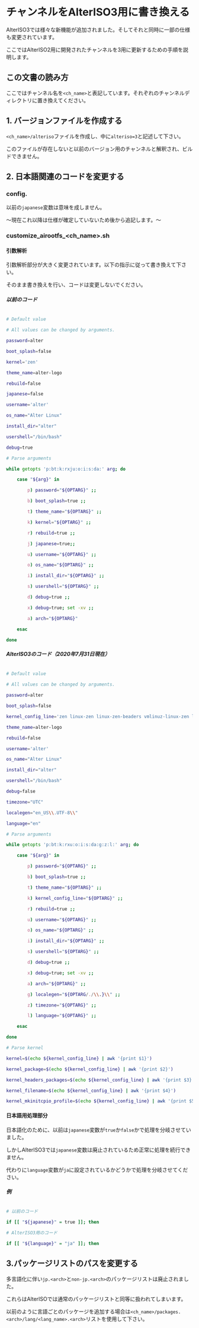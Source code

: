 # チャンネルをAlterISO3用に書き換える

AlterISO3では様々な新機能が追加されました。そしてそれと同時に一部の仕様も変更されています。  

ここではAlterISO2用に開発されたチャンネルを3用に更新するための手順を説明します。  

## この文書の読み方

ここではチャンネル名を`<ch_name>`と表記しています。それぞれのチャンネルディレクトリに置き換えてください。  

## 1. バージョンファイルを作成する

`<ch_name>/alteriso`ファイルを作成し、中に`alteriso=3`と記述して下さい。  

このファイルが存在しないと以前のバージョン用のチャンネルと解釈され、ビルドできません。  

## 2. 日本語関連のコードを変更する

### config.<arch>

以前の`japanese`変数は意味を成しません。  

〜現在これ以降は仕様が確定していないため後から追記します。〜  

### customize_airootfs_<ch_name>.sh

#### 引数解析

引数解析部分が大きく変更されています。以下の指示に従って書き換えて下さい。  

そのまま書き換えを行い、コードは変更しないでください。  

##### 以前のコード

```bash

# Default value

# All values can be changed by arguments.

password=alter

boot_splash=false

kernel='zen'

theme_name=alter-logo

rebuild=false

japanese=false

username='alter'

os_name="Alter Linux"

install_dir="alter"

usershell="/bin/bash"

debug=true

# Parse arguments

while getopts 'p:bt:k:rxju:o:i:s:da:' arg; do

    case "${arg}" in

        p) password="${OPTARG}" ;;

        b) boot_splash=true ;;

        t) theme_name="${OPTARG}" ;;

        k) kernel="${OPTARG}" ;;

        r) rebuild=true ;;

        j) japanese=true;;

        u) username="${OPTARG}" ;;

        o) os_name="${OPTARG}" ;;

        i) install_dir="${OPTARG}" ;;

        s) usershell="${OPTARG}" ;;

        d) debug=true ;;

        x) debug=true; set -xv ;;

        a) arch="${OPTARG}"

    esac

done

```

##### AlterISO3のコード（2020年7月31日現在）

```bash

# Default value

# All values can be changed by arguments.

password=alter

boot_splash=false

kernel_config_line='zen linux-zen linux-zen-beaders vmlinuz-linux-zen linux-zen'

theme_name=alter-logo

rebuild=false

username='alter'

os_name="Alter Linux"

install_dir="alter"

usershell="/bin/bash"

debug=false

timezone="UTC"

localegen="en_US\\.UTF-8\\"

language="en"

# Parse arguments

while getopts 'p:bt:k:rxu:o:i:s:da:g:z:l:' arg; do

    case "${arg}" in

        p) password="${OPTARG}" ;;

        b) boot_splash=true ;;

        t) theme_name="${OPTARG}" ;;

        k) kernel_config_line="${OPTARG}" ;;

        r) rebuild=true ;;

        u) username="${OPTARG}" ;;

        o) os_name="${OPTARG}" ;;

        i) install_dir="${OPTARG}" ;;

        s) usershell="${OPTARG}" ;;

        d) debug=true ;;

        x) debug=true; set -xv ;;

        a) arch="${OPTARG}" ;;

        g) localegen="${OPTARG/./\\.}\\" ;;

        z) timezone="${OPTARG}" ;;

        l) language="${OPTARG}" ;;

    esac

done

# Parse kernel

kernel=$(echo ${kernel_config_line} | awk '{print $1}')

kernel_package=$(echo ${kernel_config_line} | awk '{print $2}')

kernel_headers_packages=$(echo ${kernel_config_line} | awk '{print $3}')

kernel_filename=$(echo ${kernel_config_line} | awk '{print $4}')

kernel_mkinitcpio_profile=$(echo ${kernel_config_line} | awk '{print $5}')

```

#### 日本語用処理部分

日本語化のために、以前は`japanese`変数が`true`か`false`かで処理を分岐させていました。  

しかしAlterISO3では`japanese`変数は廃止されているため正常に処理を続行できません。  

代わりに`language`変数が`ja`に設定されているかどうかで処理を分岐させてください。  

##### 例

```bash

# 以前のコード

if [[ "${japanese}" = true ]]; then

# AlterISO3用のコード

if [[ "${language}" = "ja" ]]; then

```

## 3.パッケージリストのパスを変更する

多言語化に伴い`jp.<arch>`と`non-jp.<arch>`のパッケージリストは廃止されました。  

これらはAlterISOでは通常のパッケージリストと同等に扱われてしまいます。  

以前のように言語ごとのパッケージを追加する場合は`<ch_name>/packages.<arch>/lang/<lang_name>.<arch>`リストを使用して下さい。  
